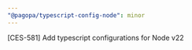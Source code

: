 ```yaml
---
"@pagopa/typescript-config-node": minor
---
```


[CES-581] Add typescript configurations for Node v22
